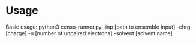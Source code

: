 # Usage
Basic usage: python3 censo-runner.py -inp [path to ensemble input] -chrg [charge] -u [number of unpaired electrons] -solvent [solvent name]
